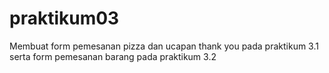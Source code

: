 # praktikum03
Membuat form pemesanan pizza dan ucapan thank you pada praktikum 3.1 serta form pemesanan barang pada praktikum 3.2
